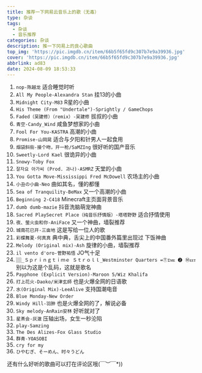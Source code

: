 ```yaml
---
title: 推荐一下网易云音乐上的歌（无毒）
type: 杂谈
tags:
  - 杂谈
  - 音乐推荐
categories: 杂谈
description: 推一下冈易上的良心歌曲
top_img: 'https://pic.imgdb.cn/item/66b5f65fd9c307b7e9a39936.jpg'
cover: 'https://pic.imgdb.cn/item/66b5f65fd9c307b7e9a39936.jpg'
abbrlink: ad83
date: 2024-08-09 18:53:33
---
```


1. `nop-陈越龙` 适合睡觉时听
2. `All My People-Alexandra Stan` 挂13的小曲
3. `Midnight City-M83` R星的小曲
4. `His Theme (From "Undertale")-Sprightly / GameChops`
5. `Faded（吴建修）（remix）-吴建修` 拔叔的小曲
6. `青空-Candy_Wind` 咸鱼梦想家的小曲
7. `Fool For You-KASTRA` 高潮的小曲
8. `Promise-山岡晃` 适合与夕阳和针男人一起食用
9. `烟袋斜街-接个吻，开一枪/SaMZIng` 很好听的国产音乐
10. `Sweetly-Lord Kael` 很诡异的小曲
11. `Snowy-Toby Fox`
12. `잘자요 아가씨 (Prod. 과나)-ASMRZ` 天堂的小曲
13. `You Gotta Move-Mississippi Fred McDowell` 农场主的小曲
14. `小丑の小曲-Neo` 曲如其名，懂的都懂
15. `Sea of Tranquility-BeMax` 又一个高潮的小曲
16. `Beginning 2-C418` Minecraft主页面背景音乐
17. `dumb dumb-mazie` 抖音洗脑萌宠神曲
18. `Sacred PlaySecret Place（纯音乐抒情版）-塔塔野野` 适合抒情使用
19. `夜、萤火虫和你-AniFace` 又一个神曲，墙裂推荐
20. `城南花已开-三亩地` 这是写给一位人的歌
21. `彩蝶舞夏-何真真` 典中典，舌尖上的中国番外篇里出现过 下饭神曲
22. `Melody (Original mix)-Ash` 旋律的小曲，墙裂推荐
23. `il vento d'oro-菅野祐悟` JO气十足
24. `░░_Ｓｐｒｉｎｇｔｉｍｅ Ｓｔｒｏｌｌ_Westminster Quarters =Ⓣɪᴍᴇ ➋ Ⓜᴇᴇᴛ` 别以为这是个乱码，这就是歌名
25. `Payphone (Explicit Version)-Maroon 5/Wiz Khalifa`
26. `打上花火-Daoko/米津玄師` 也是火爆全网的日语歌
27. `水(Original Mix)-LeeAlive` 支持国潮电音
28. `Blue Monday-New Order`
29. `Windy Hill-羽肿` 也是火爆全网的了，解说必备
30. `Sky melody-AnRain安林` 好听就对了
31. `星茶会-灰澈` 压轴出场，女生一秒沦陷
32. `play-Samzing`
33. `The Des Alizes-Fox Glass Studio`
34. `群青-YOASOBI`
35. `cry for my`
36. `ひやむぎ、そーめん、时々うどん`

还有什么好听的歌曲可以打在评论区哦\(￣︶￣*\))
